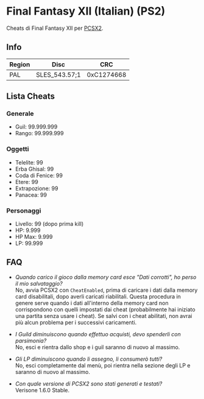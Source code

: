 # Final  Fantasy  XII (Italian) (PS2)
Cheats di Final Fantasy XII per [PCSX2](https://pcsx2.net/).
## Info
| Region | Disc | CRC |
|---|---|---|
|PAL| SLES_543.57;1 | 0xC1274668 |
## Lista Cheats
### Generale
 - Guil: 99.999.999
 - Rango: 99.999.999
### Oggetti
- Telelite: 99
- Erba Ghisal: 99
- Coda di Fenice: 99
- Etere: 99
- Extrapozione: 99
- Panacea: 99
### Personaggi
- Livello: 99 (dopo prima kill)
- HP: 9.999
- HP Max: 9.999
- LP: 99.999
## FAQ
- *Quando carico il gioco dalla memory card esce "Dati corrotti", ho perso il mio salvataggio?*\
No, avvia PCSX2 con `CheatEnabled`, prima di caricare i dati dalla memory card disabilitali, dopo averli caricati riabilitali.
Questa procedura in genere serve quando i dati all'interno della memory card non corrispondono con quelli impostati dai cheat (probabilmente hai iniziato una partita senza usare i cheat). Se salvi con i cheat abilitati, non avrai più alcun problema per i successivi caricamenti.

- *I Guild diminuiscono quando effettuo acquisti, devo spenderli con parsimonia?*\
No, esci e rientra dallo shop e i guil saranno di nuovo al massimo.

- *Gli LP diminuiscono quando li assegno, li consumerò tutti?*\
No, esci completamente dal menù, poi rientra nella sezione degli LP e saranno di nuovo al massimo.

- *Con quale versione di PCSX2 sono stati generati e testati?*\
Verisone 1.6.0 Stable.
